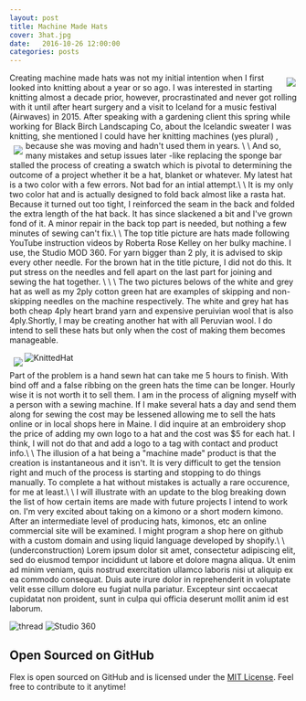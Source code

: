 ```yaml
---
layout: post
title: Machine Made Hats
cover: 3hat.jpg
date:   2016-10-26 12:00:00
categories: posts
---
```



<img style="float: right; padding: 8px 3px 0px 7px;" src="/flex/images/machine.jpg">

  Creating machine made hats was not my initial intention when I first looked into
knitting about a year or so ago. I was interested in starting knitting almost a decade
prior, however, procrastinated and never got rolling with it until after heart surgery
and a visit to Iceland for a music festival (Airwaves) in 2015. After speaking with a gardening
client this spring while working for Black Birch Landscaping Co, about the Icelandic
sweater I was knitting, she mentioned I could have her knitting machines (yes plural) ,
because she was moving and hadn't used them in years. \\
\\
<img style="float: left; padding: 8px 5px 5px 7px;" src="/flex/images/stiped hat 2.jpg">
  And so, many mistakes and setup issues later -like replacing the sponge bar stalled the process of creating
a swatch which is pivotal to determining the outcome of a project whether it be a hat, blanket
or whatever. My latest hat is a two color with a few errors. Not bad for an intial attempt.\\
\\
  It is my only two color hat and is actually designed to fold back almost like a rasta 
hat. Because it turned out too tight, I reinforced the seam in the back and folded the extra length of
the hat back. It has since slackened a bit and I've grown fond of it. A minor repair in the back top part
is needed, but nothing a few minutes of sewing can't fix.\\
\\
  The top title picture are hats made following YouTube instruction videos by Roberta Rose Kelley on her bulky 
machine. I use, the Studio MOD 360. For yarn bigger than 2 ply, it is advised to skip every other needle. For the brown hat in the title picture, I did not do this. It put stress on the needles and fell apart on the last part for joining and sewing the hat together. \\
\\
\\
    The two pictures belows of the white and grey hat as well as my 2ply cotton green hat are examples of skipping and non-skipping needles on the machine respectively. The white and grey hat has both cheap 4ply heart brand yarn and expensive peruivian wool that is also 4ply.Shortly, I may be creating another hat with all Peruvian wool. I do intend to sell these hats but only when the cost of making them becomes manageable.
   
<img style="float: left; padding: 8px 3px 0px 7px;" src="/flex/images/stripehat.jpg">



![KnittedHat](/flex/images/hatshallow.jpg) 

 Part of the problem is a hand sewn hat can take me 5 hours to finish. With bind off and a false ribbing on the green hats the time can be longer. Hourly wise it is not worth it to sell them. I am in the process of aligning myself with a person with a sewing machine. If I make several hats a day and send them along for sewing the cost may be lessened allowing me to sell the hats online or in local shops here in Maine. I did inquire at an embroidery shop the price of adding my own logo to a hat and the cost was $5 for each hat. I think, I will not do that and add a logo to a tag with contact and product info.\\
 \\
    The illusion of a hat being a "machine made" product is that the creation is instantaneous and it isn't. It is very difficult to get the tension right and much of the process is starting and stopping to do things manually. To complete a hat without mistakes is actually a rare occurence, for me at least.\\
    \\
    I will illustrate with an update to the blog breaking down the list of how certain items are made with future projects I intend to work on. I'm very excited about taking on a kimono or a short modern kimono. After an intermediate level of producing hats, kimonos, etc an online commercial site will be examined. I might program a shop here on github with a custom domain and using liquid language developed by shopify.\\
    \\
    (underconstruction) Lorem ipsum dolor sit amet, consectetur adipiscing elit, sed do eiusmod tempor incididunt ut labore et dolore magna aliqua. Ut enim ad minim veniam, quis nostrud exercitation ullamco laboris nisi ut aliquip ex ea commodo consequat. Duis aute irure dolor in reprehenderit in voluptate velit esse cillum dolore eu fugiat nulla pariatur. Excepteur sint occaecat cupidatat non proident, sunt in culpa qui officia deserunt mollit anim id est laborum.

![thread](/flex/images/handsew.jpg) 
![Studio 360](/flex/images/studio.jpg) 

## Open Sourced on GitHub

Flex is open sourced on GitHub 
and is licensed under the [MIT License](http://opensource.org/licenses/MIT).
 Feel free to contribute to it anytime!
